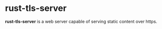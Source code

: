 # rust-tls-server

**rust-tls-server** is a web server capable of serving static content over https.
